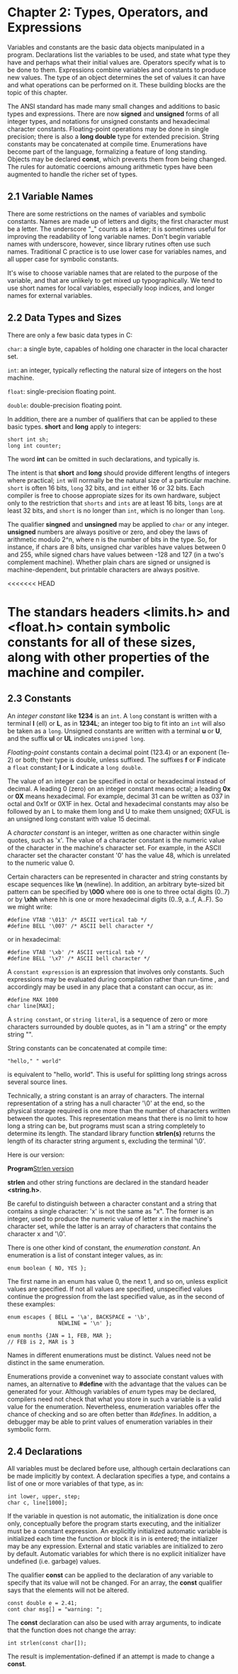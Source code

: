 # Chapter 2: Types, Operators, and Expressions


Variables and constants are the basic data objects manipulated in a program.
Declarations list the variables to be used, and state what type they have
and perhaps what their initial values are. Operators specify what is to be
done to them. Expressions combine variables and constants to produce new
values. The type of an object determines the set of values it can have and
what operations can be performed on it. These building blocks are the topic
of this chapter.


The ANSI standard has made many small changes and additions to basic
types and expressions. There are now **signed** and **unsigned** forms
of all integer types, and notations for unsigned constants and hexadecimal
character constants. Floating-point operations may be done in single
precision; there is also a **long double** type for extended precision.
String constants may be concatenated at compile time. Enumerations have
become part of the language, formalizing a feature of long standing. 
Objects may be declared **const**, which prevents them from being changed.
The rules for automatic coercions amoung arithmetic types have been augmented
to handle the richer set of types.


## 2.1 Variable Names


There are some restrictions on the names of variables and symbolic constants.
Names are made up of letters and digits; the first character must be a letter.
The underscore "_" counts as a letter; it is sometimes useful for improving
the readability of long variable names. Don't begin variable names with
underscore, however, since library rutines often use such names. Traditional 
C practice is to use lower case for variables names, and all upper case
for symbolic constants.


It's wise to choose variable names that are related to the purpose of the 
variable, and that are unlikely to get mixed up typographically. We tend to
use short names for local variables, especially loop indices, and longer 
names for external variables.


## 2.2 Data Types and Sizes


There are only a few basic data types in C:


`char`: a single byte, capables of holding one character in the local
character set.


`int`: an integer, typically reflecting the natural size of integers
on the host machine.


`float`: single-precision floating point.


`double`: double-precision floating point.


In addition, there are a number of qualifiers that can be applied to these
basic types. **short** and **long** apply to integers:

```
short int sh;
long int counter;
```


The word **int** can be omitted in such declarations, and typically is.


The intent is that **short** and **long** should provide different lengths
of integers where practical; `int` will normally be the natural size of a
particular machine. `short` is often 16 bits, `long` 32 bits, and `int` either
16 or 32 bits. Each compiler is free to choose appropiate sizes for its own
hardware, subject only to the restriction that `shorts` and `ints` are at 
least 16 bits, `longs` are at least 32 bits, and `short` is no longer than
`int`, which is no longer than `long`.


The qualifier **singned** and **unsingned** may be applied to `char` or any
integer. **unsigned** numbers are always positive or zero, and obey the laws
of arithmetic modulo 2^n, where n is the number of bits in the type. So, for
instance, if chars are 8 bits, unsigned char varibles have values between
0 and 255, while signed chars have values between -128 and 127 (in a two's
complement machine). Whether plain chars are signed or unsigned is 
machine-dependent, but printable characters are always positive.


<<<<<<< HEAD

The standars headers **<limits.h>** and **<float.h>** contain symbolic
constants for all of these sizes, along with other properties of the machine
and compiler.
=======
## 2.3 Constants


An *integer constant* like **1234** is an `int`. A `long` constant is written
with a terminal **l** (ell) or **L**, as in **1234L**; an integer too big
to fit into an `int` will also be taken as a `long`. Unsigned constants
are written with a terminal **u** or **U**, and the suffix **ul** or **UL**
indicates `unsigned long`.


*Floating-point* constants contain a decimal point (123.4) or an 
exponent (1e-2)
or both; their type is double, unless suffixed. The suffixes **f** or **F**
indicate a `float` constant; **l** or **L** indicate a `long double`.


The value of an integer can be specified in octal or hexadecimal instead of
decimal. A leading 0 (zero) on an integer constant means octal; a leading 
**0x** or **0X** means hexadecimal. For example, decimal 31 can be written
as 037 in octal and 0x1f or 0X1F in hex. Octal and hexadecimal constants
may also be followed by an L to make them long and U to make them unsigned;
0XFUL is an unsigned long constant with value 15 decimal.


A *character constant* is an integer, written as one character within single 
quotes, such as 'x'. The value of a character constant is the numeric value
of the character in the machine's character set. For example, in the ASCII
character set the character constant '0' has the value 48, which is unrelated
to the numeric value 0.


Certain characters can be represented in character and string constants by
escape sequences like **\\n** (newline). In addition, an arbitrary byte-sized
bit pattern can be specified by **\\000** where `000` is one to three octal
digits (0..7) or by **\\xhh** where hh is one or more hexadecimal digits
(0..9, a..f, A..F). So we might write:


```
#define VTAB '\013' /* ASCII vertical tab */
#define BELL '\007' /* ASCII bell character */
```


or in hexadecimal:


```
#define VTAB '\xb' /* ASCII vertical tab */
#define BELL '\x7' /* ASCII bell character */
```


A `constant expression` is an expression that involves only constants.
Such expressions may be evaluated during compilation rather than run-time
, and accordingly may be used in any place that a constant can occur, as in:


```
#define MAX 1000
char line[MAX];
```


A `string constant`, or `string literal`, is a sequence of zero or more
characters surrounded by double quotes, as in "I am a string" or the empty
string "".


String constants can be concatenated at compile time:

```
"hello," " world"
```


is equivalent to "hello, world". This is useful for splitting long strings
across several source lines.


Technically, a string constant is an array of characters. The internal
representation of a string has a null character '\0' at the end, so the
physical storage required is one more than the number of characters written
between the quotes. This representation means that there is no limit
to how long a string can be, but programs must scan a string completely to
determine its length. The standard library function **strlen(s)** returns 
the length of its character string argument s, excluding the terminal '\0'.


Here is our version:


**Program**[Strlen version](code/my_strlen.c)


**strlen** and other string functions are declared in the standard header
**<string.h>**.


Be careful to distinguish between a character constant and a string that 
contains a single character: 'x' is not the same as "x". The former is an 
integer, used to produce the numeric value of letter x in the machine's 
character set, while the latter is an array of characters that contains 
the character x and '\0'.


There is one other kind of constant, the *enumeration constant*. An 
enumeration is a list of constant integer values, as in:


```
enum boolean { NO, YES };
```


The first name in an enum has value 0, the next 1, and so on, unless explicit
values are specified. If not all values are specified, unspecified values
continue the progression from the last specified value, as in the second
of these examples:


```
enum escapes { BELL = '\a', BACKSPACE = '\b', 
                NEWLINE = '\n' };

enum months {JAN = 1, FEB, MAR };
// FEB is 2, MAR is 3
```


Names in different enumerations must be distinct. Values need not be distinct
in the same enumeration.


Enumerations provide a conveninet way to associate constant values with names,
an alternative to **#define** with the advantage that the values can be
generated for your. Although variables of *enum* types may be declared,
compilers need not check that what you store in such a variable is a valid
value for the enumeration. Nevertheless, enumeration variables offer
the chance of checking and so are often better than *#defines*. In addition,
a debugger may be able to print values of enumeration variables in their
symbolic form.


## 2.4 Declarations


All variables must be declared before use, although certain declarations can
be made implicitly by context. A declaration specifies a type, and contains a
list of one or more variables of that type, as in:

```
int lower, upper, step;
char c, line[1000];
```


If the variable in question is not automatic, the initialization is done once
only, conceptually before the program starts executing, and the initializer
must be a constant expression. An explicitly initialized automatic variable
is initialized each time the function or block it is in is entered; the
initializer may be any expression. External and static variables are 
initialized to zero by default. Automatic variables for which there is no
explicit initializer have undefined (i.e. garbage) values.


The qualifier **const** can be applied to the declaration of any variable
to specify that its value will not be changed. For an array, the **const**
qualifier says that the elements will not be altered.


```
const double e = 2.41;
cont char msg[] = "warning: ";
```


The **const** declaration can also be used with array arguments, to indicate
that the function does not change the array:


```
int strlen(const char[]);
```


The result is implementation-defined if an attempt is made to change a 
**const**.



